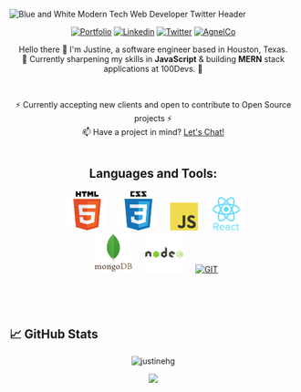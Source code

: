 
![Blue and White Modern Tech Web Developer Twitter Header](https://user-images.githubusercontent.com/101066358/170174998-7e9ac694-68d2-4e01-baab-67bcfdb8b5f0.png)

<div align="center">

[![Portfolio](https://img.shields.io/badge/-Portfolio-d3d3d3?&style=for-the-badge&logo=appveyor&logo=aboutdotme&logoColor=black)](https://justinehoang.netlify.app/)
[![Linkedin](https://img.shields.io/badge/LinkedIn-0077B5?style=for-the-badge&logo=linkedin&logoColor=white)](https://www.linkedin.com/in/justine-hoang/)
[![Twitter](https://img.shields.io/badge/Twitter-1DA1F2?style=for-the-badge&logo=twitter&logoColor=white)](https://twitter.com/justine_hng)
[![AgnelCo](https://img.shields.io/badge/AngelList-000000?style=for-the-badge&logo=angellist&logoColor=white)](https://angel.co/u/justine-hoang)

</div>

<p align="center"> Hello there 👋 I'm Justine, a software engineer based in Houston, Texas. 
	<br>🌱 Currently sharpening my skills in <strong>JavaScript</strong> & building <strong>MERN</strong> stack applications at 100Devs. 🌱 </p>
</div>


<br>
<p align="center">
⚡ Currently accepting new clients and open to contribute to Open Source projects ⚡
  <br>
📫 Have a project in mind? <a href="mailto:justinehoang21@gmail.com" target="_blank" rel="noopener">Let's Chat!</a>
  <br>
<br>
<h2 align="center">Languages and Tools:</h2>
<div align="center">
<table>
	<tr>
			<div align="center" >
				&nbsp
				<a href="https://www.w3.org/html/" target="_blank" rel="noreferrer"> 
	<img src="https://raw.githubusercontent.com/devicons/devicon/master/icons/html5/html5-original-wordmark.svg" alt="HTML5"  height="70"/></a>
				&nbsp&nbsp&nbsp
				<a href="https://www.w3schools.com/css/" target="_blank" rel="noreferrer"> 
	<img src="https://raw.githubusercontent.com/devicons/devicon/master/icons/css3/css3-original-wordmark.svg" alt="CSS3" height="70"/></a> 
				&nbsp&nbsp&nbsp
				<a href="https://developer.mozilla.org/en-US/docs/Web/JavaScript" target="_blank" rel="noreferrer"> 
	<img src="https://raw.githubusercontent.com/devicons/devicon/master/icons/javascript/javascript-original.svg" alt="JAVASCRIPT" height="50"/></a>
				&nbsp&nbsp&nbsp
				<a href="https://reactjs.org/" target="_blank" rel="noreferrer"> 
	<img src="https://raw.githubusercontent.com/devicons/devicon/master/icons/react/react-original-wordmark.svg" alt="REACT" height="60"/></a>
<!--         <a href="https://www.figma.com/" target="_blank" rel="noreferrer"> <img src="https://www.vectorlogo.zone/logos/figma/figma-icon.svg" alt="figma" width="40" height="40"/> </a -->
			</div>
		</td>		
			 <div align="center">
				 &nbsp
			<a href="https://www.mongodb.com/" target="_blank" rel="noreferrer"> 
	<img src="https://raw.githubusercontent.com/devicons/devicon/master/icons/mongodb/mongodb-original-wordmark.svg" alt="MONGODB"  height="70"/></a> 
				 &nbsp&nbsp&nbsp
			<a href="https://nodejs.org" target="_blank" rel="noreferrer"> 
	<img src="https://raw.githubusercontent.com/devicons/devicon/master/icons/nodejs/nodejs-original-wordmark.svg" alt="NODEJS"  height="70"/></a> 
				 &nbsp&nbsp&nbsp
				 <a href="https://developer.mozilla.org/en-US/docs/Web/JavaScript" target="_blank" rel="noreferrer"> 
<img src="https://icongr.am/devicon/git-original.svg?size=128&color=8a8585" alt="GIT"  height="50"/></a>
				<br>
				<br>	
			</div>
		</td>
	</tr>
</table>
</div>
</br>

## 📈 GitHub Stats
<p align="center"><img src="https://github-readme-stats.vercel.app/api?username=justinehg&show_icons=true&locale=en" alt="justinehg" /></p>

<p align="center">
<img src="https://github-readme-streak-stats.herokuapp.com/?user=justinehg&theme=github-dark-blue"(https://git.io/streak-stats)
</div>
